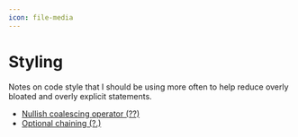 ```yaml
---
icon: file-media
---
```


# Styling

Notes on code style that I should be using more often to help reduce overly bloated and overly explicit statements.

- [Nullish coalescing operator (??)](https://developer.mozilla.org/en-US/docs/Web/JavaScript/Reference/Operators/Nullish_coalescing_operator)
- [Optional chaining (?.)](https://developer.mozilla.org/en-US/docs/Web/JavaScript/Reference/Operators/Optional_chaining)